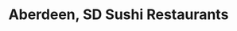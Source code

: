 ---
layout: city
title: Aberdeen, SD Sushi Restaurants
permalink: /south-dakota/aberdeen/
stateAbbr: SD
stateName: South Dakota
cityName: Aberdeen
---